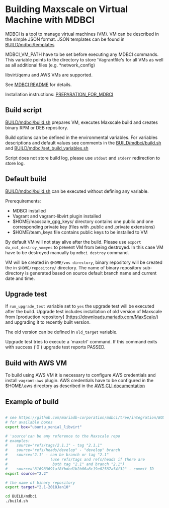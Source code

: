 # Building Maxscale on Virtual Machine with MDBCI

MDBCI is a tool to manage virtual machines (VM). VM can be described in
the simple JSON format.
JSON templates can be found in [BUILD/mdbci/templates](templates)

MDBCI_VM_PATH have to be set before executing any MDBCI commands.
This variable points to the directory to store 'Vagrantfile's
for all VMs as well as all additional files (e.g. *network_config)

libvirt/qemu and AWS VMs are supported.

See [MDBCI README](https://github.com/mariadb-corporation/mdbci#mariadb-continuous-integration-infrastructure-mdbci) for details.

Installation instructions: [PREPARATION_FOR_MDBCI](https://github.com/mariadb-corporation/mdbci/blob/integration/PREPARATION_FOR_MDBCI.md)

## Build script

[BUILD/mdbci/build.sh](build.sh) prepares VM, executes Maxscale build and creates binary RPM or DEB repository.

Build options can be defined in the environmental variables. For variables descriptions and default values see
comments in the [BUILD/mdbci/build.sh](build.sh) and [BUILD/mdbci/set_build_variables.sh](set_build_variables.sh)

Script does not store build log, please use ```stdout``` and ```stderr``` redirection to store log.

## Default build

[BUILD/mdbci/build.sh](build.sh) can be executed without defining any variable.

Prerequirements:
* MDBCI installed
* Vagrant and vagrant-libvirt plugin installed
* $HOME/maxscale_gpg_keys/ directory contains one public and one corresponding private key (files with .public and .private extensions)
* $HOME/team_keys file contains public keys to be installed to VM

By default VM will not stay alive after the build. Please use ```export do_not_destroy_vm=yes```
to prevent VM from being destroyed. In this case VM have to be destroyed manually by ```mdbci destroy```
command.

VM will be created in ```$HOME/vms directory```, binary repository will be created the in
```$HOME/repository/``` directory.
The name of binary repository sub-directory is generated based on source default
branch name and current date and time.

## Upgrade test

If `run_upgrade_test` variable set to `yes` the upgrade test will be executed after the build.
Upgrade test includes installation of old version of Maxscale from [production repository]
(https://downloads.mariadb.com/MaxScale/) and upgrading it to recently built version.

The old version can be defined in `old_target` variable.

Upgrade test tries to execute a 'maxctrl' command. If this command exits with
success ('0') upgrade test reports PASSED.

## Build with AWS VM

To build using AWS VM it is necessary to configure AWS credentials and install `vagrant-aws` plugin.
AWS credentials have to be configured in the $HOME/.aws directory as described in the
[AWS CLI documentation](https://docs.aws.amazon.com/cli/latest/userguide/cli-chap-welcome.html)

## Example of build

```bash

# see https://github.com/mariadb-corporation/mdbci/tree/integration/BOXES
# for available boxes
export box="ubuntu_xenial_libvirt"

# 'source'can be any reference to the Maxscale repo
# examples:
#    source="refs/tags/2.1.1" - tag "2.1.1"
#    source="refs/heads/develop" - "develop" branch
#    source="2.1" - can be branch or tag "2.1"
#                   (use refs/tags and refs/heads if there are
#                    both tag "2.1" and branch "2.1")
#    source="816983691af8fbded1b2b06a8c19e02587a54f32" - commit ID
export source="2.2"

# the name of binary repository
export target="2.1-2018Jan10"

cd BUILD/mdbci
./build.sh
```
